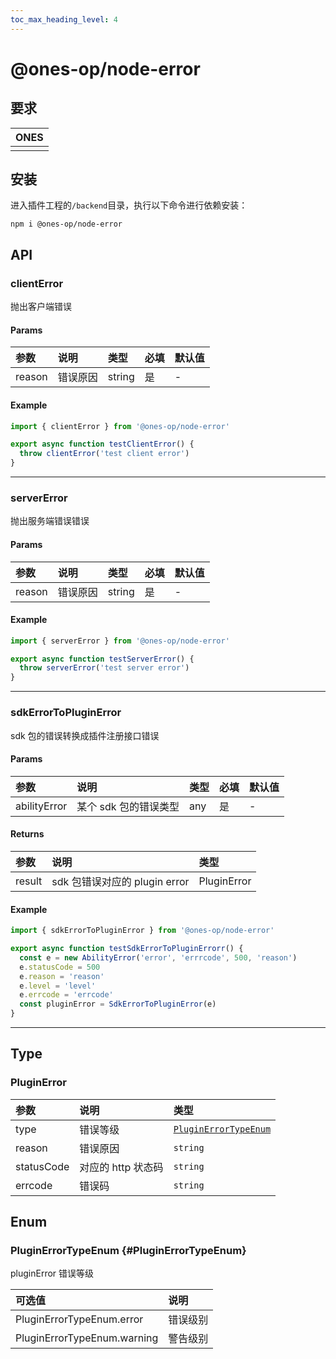 ```yaml
---
toc_max_heading_level: 4
---
```


# @ones-op/node-error

## 要求

| **ONES** |
| :------- |
|          |

## 安装

进入插件工程的`/backend`目录，执行以下命令进行依赖安装：

```shell
npm i @ones-op/node-error
```

## API

### clientError

抛出客户端错误

#### Params

| 参数   | 说明     | 类型   | 必填 | 默认值 |
| :----- | :------- | :----- | :--- | :----- |
| reason | 错误原因 | string | 是   | -      |

#### Example

```javascript
import { clientError } from '@ones-op/node-error'

export async function testClientError() {
  throw clientError('test client error')
}
```

---

### serverError

抛出服务端错误错误

#### Params

| 参数   | 说明     | 类型   | 必填 | 默认值 |
| :----- | :------- | :----- | :--- | :----- |
| reason | 错误原因 | string | 是   | -      |

#### Example

```javascript
import { serverError } from '@ones-op/node-error'

export async function testServerError() {
  throw serverError('test server error')
}
```

---

### sdkErrorToPluginError

sdk 包的错误转换成插件注册接口错误

#### Params

| 参数         | 说明                  | 类型 | 必填 | 默认值 |
| :----------- | :-------------------- | :--- | :--- | :----- |
| abilityError | 某个 sdk 包的错误类型 | any  | 是   | -      |

#### Returns

| 参数   | 说明                          | 类型        |
| :----- | :---------------------------- | :---------- |
| result | sdk 包错误对应的 plugin error | PluginError |

#### Example

```javascript
import { sdkErrorToPluginError } from '@ones-op/node-error'

export async function testSdkErrorToPluginErrorr() {
  const e = new AbilityError('error', 'errrcode', 500, 'reason')
  e.statusCode = 500
  e.reason = 'reason'
  e.level = 'level'
  e.errcode = 'errcode'
  const pluginError = SdkErrorToPluginError(e)
}
```

---

###

## Type

### PluginError

| 参数       | 说明               | 类型                                          |
| :--------- | :----------------- | :-------------------------------------------- |
| type       | 错误等级           | [`PluginErrorTypeEnum`](#PluginErrorTypeEnum) |
| reason     | 错误原因           | `string`                                      |
| statusCode | 对应的 http 状态码 | `string`                                      |
| errcode    | 错误码             | `string`                                      |

## Enum

### PluginErrorTypeEnum {#PluginErrorTypeEnum}

pluginError 错误等级

| 可选值                      | 说明     |
| :-------------------------- | :------- |
| PluginErrorTypeEnum.error   | 错误级别 |
| PluginErrorTypeEnum.warning | 警告级别 |

###
